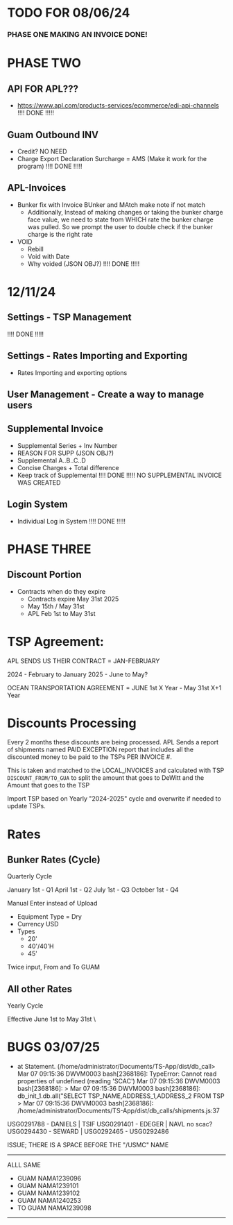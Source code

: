 # TODO FOR 08/06/24
### PHASE ONE MAKING AN INVOICE DONE!

# PHASE TWO
## API FOR APL???
- https://www.apl.com/products-services/ecommerce/edi-api-channels
!!!! DONE !!!!!


## Guam Outbound INV
- Credit? NO NEED
- Charge Export Declaration Surcharge = AMS (Make it work for the program)
!!!! DONE !!!!!


## APL-Invoices
- Bunker fix with Invoice BUnker and MAtch make note if not match
    + Additionally, Instead of making changes or taking the bunker charge face value, we need to state from WHICH rate the bunker charge was pulled. So we prompt the user to double check if the bunker charge is the right rate
- VOID
    + Rebill
    + Void with Date
    + Why voided (JSON OBJ?)
!!!! DONE !!!!!

# 12/11/24
## Settings - TSP Management
!!!! DONE !!!!!

## Settings - Rates Importing and Exporting
- Rates Importing and exporting options

## User Management - Create a way to manage users




## Supplemental Invoice
- Supplemental Series + Inv Number
- REASON FOR SUPP (JSON OBJ?)
- Supplemental A..B..C..D
- Concise Charges + Total difference 
- Keep track of Supplemental
!!!! DONE !!!!! NO SUPPLEMENTAL INVOICE WAS CREATED


## Login System
- Individual Log in System
!!!! DONE !!!!!


# PHASE THREE

## Discount Portion
- Contracts when do they expire
    + Contracts expire May 31st 2025
    + May 15th / May 31st
    + APL Feb 1st to May 31st


# TSP Agreement:
APL SENDS US THEIR CONTRACT = JAN-FEBRUARY

2024 - February to January
2025 - June to May?

OCEAN TRANSPORTATION AGREEMENT = JUNE 1st X Year - May 31st X+1 Year

# Discounts Processing
Every 2 months these discounts are being processed.
APL Sends a report of shipments named PAID EXCEPTION report that includes all the discounted money to be paid to the TSPs PER INVOICE #.

This is taken and matched to the LOCAL_INVOICES and calculated with TSP `DISCOUNT_FROM/TO_GUA` to split the amount that goes to DeWitt and the Amount that goes to the TSP

Import TSP based on Yearly "2024-2025" cycle and overwrite if needed to update TSPs.

# Rates

## Bunker Rates (Cycle)

Quarterly Cycle

January 1st - Q1
April 1st - Q2
July 1st - Q3
October 1st - Q4

Manual Enter instead of Upload
- Equipment Type = Dry
- Currency USD
- Types
  - 20'
  - 40'/40'H
  - 45'

Twice input, From and To GUAM

## All other Rates

Yearly Cycle

Effective June 1st to May 31st
\


# BUGS 03/07/25

- at Statement.<anonymous> (/home/administrator/Documents/TS-App/dist/db_call>
Mar 07 09:15:36 DWVM0003 bash[2368186]: TypeError: Cannot read properties of undefined (reading 'SCAC')
Mar 07 09:15:36 DWVM0003 bash[2368186]:                                                                                >
Mar 07 09:15:36 DWVM0003 bash[2368186]:                 db_init_1.db.all("SELECT TSP_NAME,ADDRESS_1,ADDRESS_2 FROM TSP >
Mar 07 09:15:36 DWVM0003 bash[2368186]: /home/administrator/Documents/TS-App/dist/db_calls/shipments.js:37

USG0291788 - DANIELS | TSIF
USG0291401 - EDEGER | NAVL no scac?
USG0294430 - SEWARD | 
USG0292465 - 
USG0292486

ISSUE; THERE IS A SPACE BEFORE THE "/USMC" NAME


-------------------------------
ALLL SAME
- GUAM NAMA1239096
- GUAM NAMA1239101
- GUAM NAMA1239102
- GUAM NAMA1240253
- TO GUAM NAMA1239098

---------------------------------


